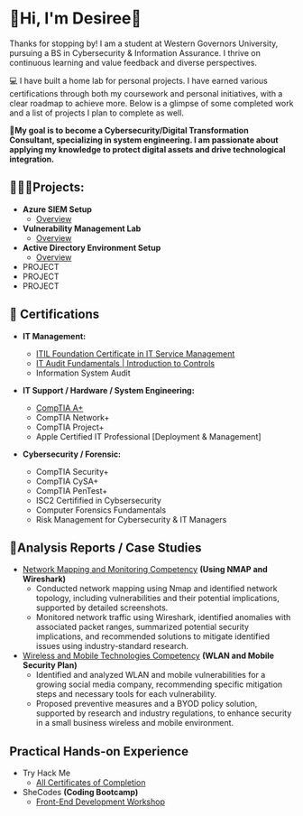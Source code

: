 <h1>🌷Hi, I'm Desiree🌷</h1>


Thanks for stopping by! I am a student at Western Governors University, pursuing a BS in Cybersecurity & Information Assurance. I thrive on continuous learning and value feedback and diverse perspectives. 

💻 I have built a home lab for personal projects. I have earned various certifications through both my coursework and personal initiatives, with a clear roadmap to achieve more. Below is a glimpse of some completed work and a list of projects I plan to complete as well.

<b>📍My goal is to become a Cybersecurity/Digital Transformation Consultant, specializing in system engineering. I am passionate about applying my knowledge to protect digital assets and drive technological integration.</b>


<h2>👩🏽‍💻Projects:</h2>

- <b>Azure SIEM Setup</b>
  - [Overview](https://github.com/joshmafffdakor1/Afffflgorithms-Practice)
- <b>Vulnerability Management Lab</b>
  - [Overview](https://github.com/joshmadakor1/4chan-fffImage-Affffnalysis-Middleware-C964)
- <b>Active Directory Environment Setup</b>
  - [Overview](https:/fff/githfffffub.com/joshmadakor1/Sentinel-Lab)
- PROJECT 
- PROJECT
- PROJECT

<h2>📄 Certifications</h2>

-  <b>IT Management:</b>
    - [ITIL Foundation Certificate in IT Service Management](https://drive.google.com/file/d/1z9haaR9Kz8dGl6gWoUIsz2e6vWFqEW-t/view?usp=drive_link)
    - [IT Audit Fundamentals | Introduction to Controls](https://www.udemy.com/certificate/UC-4e39c8a4-7502-49d2-94eb-7ca576710b4c/)
    - Information System Audit
-  <b>IT Support / Hardware / System Engineering:</b>
    - [CompTIA A+](https://drive.google.com/file/d/1GsAdrOxXXUb5yhmZO6DEhw8iPIwfkTLX/view?usp=drive_link)
    - CompTIA Network+
    - CompTIA Project+
    - Apple Certified IT Professional [Deployment & Management]
   
 - <b>Cybersecurity / Forensic: </b>
    - CompTIA Security+
    - CompTIA CySA+
    - CompTIA PenTest+
    - ISC2 Certifified in Cybsersecurity
    - Computer Forensics Fundamentals
    - Risk Management for Cybersecurity & IT Managers

<h2>📝Analysis Reports / Case Studies</h2>

- [Network Mapping and Monitoring Competency](https://drive.google.com/file/d/1MwloU_EHrgkKEnbsWSG24IVwdVyPXJnE/view?usp=share_link) <b>(Using NMAP and Wireshark)</b>
    - Conducted network mapping using Nmap and identified network topology, including vulnerabilities and their potential implications, supported by detailed screenshots.
    - Monitored network traffic using Wireshark, identified anomalies with associated packet ranges, summarized potential security implications, and recommended solutions to mitigate identified issues using industry-standard research.
- [Wireless and Mobile Technologies Competency](https://docs.google.com/document/d/1mCbmYRy7LAU-mo8kSIFnMmhR9ZpXUI4m/edit?usp=share_link&ouid=105420942318330051700&rtpof=true&sd=true) <b>(WLAN and Mobile Security Plan)</b>
  - Identified and analyzed WLAN and mobile vulnerabilities for a growing social media company, recommending specific mitigation steps and necessary tools for each vulnerability.
  - Proposed preventive measures and a BYOD policy solution, supported by research and industry regulations, to enhance security in a small business wireless and mobile environment.


<h2>Practical Hands-on Experience</h2>

- Try Hack Me
    - [All Certificates of Completion]()
- SheCodes <b>(Coding Bootcamp)</b>
    - [Front-End Development Workshop](https://www.shecodes.io/certificates/b8407f7861079d95a6ba52e6ffe15e3e)
